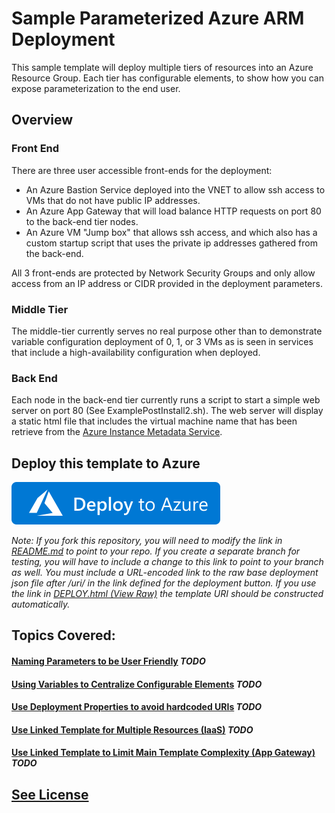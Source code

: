# Sample Parameterized Azure ARM Deployment

This sample template will deploy multiple tiers of resources into an Azure Resource Group.  Each tier has configurable elements, to show how you can expose parameterization to the end user.

## Overview

### Front End
There are three user accessible front-ends for the deployment:
* An Azure Bastion Service deployed into the VNET to allow ssh access to VMs that do not have public IP addresses.
* An Azure App Gateway that will load balance HTTP requests on port 80 to the back-end tier nodes.
* An Azure VM "Jump box" that allows ssh access, and which also has a custom startup script that uses the private ip addresses gathered from the back-end.

All 3 front-ends are protected by Network Security Groups and only allow access from an IP address or CIDR provided in the deployment parameters.

### Middle Tier
The middle-tier currently serves no real purpose other than to demonstrate variable configuration deployment of 0, 1, or 3 VMs as is seen in services that include a high-availability configuration when deployed.

### Back End
Each node in the back-end tier currently runs a script to start a simple web server on port 80 (See ExamplePostInstall2.sh).  The web server will display a static html file that includes the virtual machine name that has been retrieve from the [Azure Instance Metadata Service](https://docs.microsoft.com/en-us/azure/virtual-machines/windows/instance-metadata-service).

## Deploy this template to Azure
[![Deploy to Azure](https://raw.githubusercontent.com/Azure/azure-quickstart-templates/master/1-CONTRIBUTION-GUIDE/images/deploytoazure.svg?sanitize=true "Deploy to Azure Button")](https://portal.azure.com/#create/Microsoft.Template/uri/https%3A%2F%2Fraw.githubusercontent.com%2Fhallihan%2Farm-examples%2Fmain%2Fazuredeploy.json)

*Note: If you fork this repository, you will need to modify the link in [README.md](README.md) to point to your repo.  If you create a separate branch for testing, you will have to include a change to this link to point to your branch as well. You must include a URL-encoded link to the raw base deployment json file after /uri/ in the link defined for the deployment button. If you use the link in [DEPLOY.html (View Raw)](https://hallihan.github.io/arm-examples/DEPLOY.html) the template URI should be constructed automatically.* 

## Topics Covered:

#### [Naming Parameters to be User Friendly](UserFriendlyParameters.md) *TODO*
#### [Using Variables to Centralize Configurable Elements](ComplexVariables.md) *TODO*
#### [Use Deployment Properties to avoid hardcoded URIs](TemplateLink.md) *TODO*
#### [Use Linked Template for Multiple Resources (IaaS)](VMTemplate.md) *TODO*
#### [Use Linked Template to Limit Main Template Complexity (App Gateway)](AGTemplate.md) *TODO*

## [See License](LICENSE)